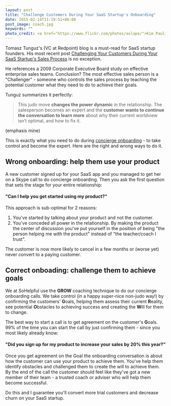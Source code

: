 ```yaml
---
layout: post
title: "Challenge Customers During Your SaaS Startup's Onboarding"
date: 2015-02-14T11:19:51+08:00
post_image: coach.jpg
keywords: ""
photo_credit: <a href="https://www.flickr.com/photos/axlape/">Kim Paulin</a>
---
```

Tomasz Tunguz's (VC at Redpoint) blog is a must-read for SaaS startup founders. His most recent post [Challenging Your Customers During Your SaaS Startup's Sales Process](http://tomtunguz.com/) is no exception.

He references a 2009 Corporate Executive Board study on effective enterprise sales teams. Conclusion? The most effective sales person is a "Challenger" - someone who controls the sales process by teaching the potential customer what they need to do to achieve their goals.  

Tunguz summarizes it perfectly:

> This judo move **changes the power dynamic** in the relationship. The salesperson becomes an expert and the **customer wants to continue the conversation to learn more** about why their current worldview isn’t optimal, and how to fix it.

(emphasis mine)

This is exactly what you need to do during [concierge onboarding](/sohelpfulio) - to take control and become the expert. Here are the right and wrong ways to do it.

## Wrong onboarding: help them use your product

A new customer signed up for your SaaS app and you managed to get her on a Skype call to do concierge onboarding. Then you ask the first question that sets the stage for your entire relationship:

#### "Can I help you get started using my product?"

This approach is sub-optimal for 2 reasons:

1. You've started by talking about your product and not the customer.
2. You've conceded all power in the relationship. By making the product the center of discussion you've put yourself in the position of being "the person helping me with the product" instead of "the teacher/coach I trust".

The customer is now more likely to cancel in a few months or (worse yet) never convert to a paying customer.

## Correct onboading: challenge them to achieve goals

We at SoHelpful use the **GROW** coaching technique to do our concierge onboarding calls. We take control (in a happy super-nice non-judo way!) by confirming the customers' **G**oals, helping them assess their current **R**eality, see potential **O**bstacles to achieving success and creating the **W**ill for them to change.

The best way to start a call is to get agreement on the customer's **G**oals. 99% of the time you can start the call by just confirming them - since you most likely already know:

#### "Did you sign up for my product to increase your sales by 20% this year?"

Once you get agreement on the Goal the onboarding conversation is about how the customer can use your product to achieve them. You've help them identify obstacles and challenged them to create the will to achieve them. By the end of the call the customer should feel like they've got a new member of their team - a trusted coach or adviser who will help them become successful.

Do this and I guarantee you'll convert more trial customers and decrease churn on your SaaS startup.

